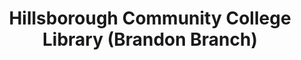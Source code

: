 ---
layout: repo
title: "Hillsborough Community College Library (Brandon Branch)"
id: 1038
permalink: repos/1038/
---